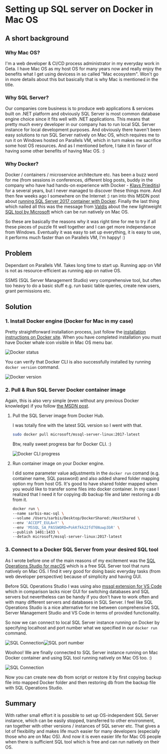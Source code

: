 # Setting up SQL server on Docker in Mac OS

## A short background

### Why Mac OS?

I'm a web developer & CI/CD process administrator in my everyday work in Geta. I have Mac OS as my host OS for many years now and really enjoy the benefits what I get using devicess in so called "Mac ecosystem". Won't go in more details about this but basically that is why Mac is mentioned in the title.

### Why SQL Server?

Our companies core business is to produce web applications & services built on .NET platform and obviously SQL Server is most common database engine choice since it fits well with .NET applications. This means that pretty much every developer in our company has to run local SQL Server instance for local development purposes. And obviously there haven't been easy solutions to run SQL Server natively on Mac OS, which requires me to run it on Windows hosted on Parallels VM, which in turn makes me sacrifice some host OS resources. And as I mentioned before, I take it in favor of having some other benefits of having Mac OS. :)

### Why Docker?

Docker / containers / microservice architecture etc. has been a buzz word for me (from sessions in conferences, different blog posts, buddy in the company who have had hands-on experience with Docker - [Klavs Prieditis](https://prieditis.lv)) for a several years, but I never managed to discover these things more. And then few weeks ago I somewhere on the Internet :) ran into this MSDN post about [running SQL Server 2017 container with Docker](https://docs.microsoft.com/en-us/sql/linux/quickstart-install-connect-docker). Finally the last thing which nailed all this was the message from [Valdis](https://getadigital.com/people/valdis-iljuconoks/) about the new lightweight [SQL tool by Microsoft](https://github.com/Microsoft/sqlopsstudio) which can be run natively on Mac OS. 

So these are basically the reasons why it was right time for me to try if all these pieces of puzzle fit well together and I can get more independance from Windows. Eventually it was easy to set up everything, it is easy to use, it performs much faster than on Parallels VM, I'm happy! :)

## Problem 

Dependant on Parallels VM. Takes long time to start up. Running app on VM is not as resource-efficient as running app on native OS.

SSMS (SQL Server Management Studio) very comprehensive tool, but often too heavy to do a basic stuff e.g. run basic table queries, create new users, grant permissions etc.

## Solution

### 1. Install Docker engine (Docker for Mac in my case)

Pretty straightforward installation process, just follow the [installation instructions on Docker site](https://docs.docker.com/docker-for-mac/install/). When you have completed installation you must have Docker whale icon visible in Mac OS menu bar.

![Docker status](Images/DockerMenuBar.png)

You can verify that Docker CLI is also successfully installed by running `docker version` command.

![Docker version](Images/DockerVersion.png)

### 2. Pull & Run SQL Server Docker container image 

Again, this is also very simple (even without any previous Docker knowledge) if you follow [the MSDN post](https://docs.microsoft.com/en-us/sql/linux/quickstart-install-connect-docker). 

1. Pull the SQL Server image from Docker Hub. 
   
   I was totally fine with the latest SQL version so I went with that. 

   ```bash
   sudo docker pull microsoft/mssql-server-linux:2017-latest
   ```
   Btw, really sweet progress bar for Docker CLI. :)

   ![Docker CLI progress](Images/DockerCLILoader.gif)

2. Run container image on your Docker engine.

   I did some parameter value adjustments in the `docker run` comand (e.g. container name, SQL password) and also added shared folder mapping option my from host OS. It's good to have shared folder mapped when you would like to transfer some files into docker container. In my case I realized that I need it for copying db backup file and later restoring a db from it.

   ```bash
   docker run \
   --name sarbis-mac-sql \
   --volume /Users/sarbis/Desktop/DockerShared:/HostShared \
   --env 'ACCEPT_EULA=Y' \
   --env 'MSSQL_SA_PASSWORD=PokKfkk22fdT6Nuwp3bR' \
   --publish 1401:1433 \
   --detach microsoft/mssql-server-linux:2017-latest
   ```

### 3. Connect to a Docker SQL Server from your desired SQL tool

As I wrote before one of the main reasons of my excitement was the [SQL Operations Studio for macOS](https://docs.microsoft.com/en-us/sql/sql-operations-studio/download) which is a free SQL Server tool that runs natively on Mac OS. I find it very good for doing basic everyday tasks (from web developer perspective) because of simplicity and having GUI. 

Before SQL Operations Studio I was using also [mssql extension for VS Code](https://marketplace.visualstudio.com/items?itemName=ms-mssql.mssql) which in comparison lacks nicer GUI for switching databases and SQL servers but nevertheless can be handy if you don't have to work often and with many different servers and databases in SQL Server. I feel like SQL Operations Studio is a nice alternative for me between comprehensive SQL Server Management Studio and VS Code in terms of provided functionality.

So now we can connect to local SQL Server instance running on Docker by specifying localhost and port number what we specified in our `docker run` command.

![SQL Connection](Images/SQLConnection.png)![SQL port number](Images/SQLPort.png)

Woohoo! We are finally connected to SQL Server instance running on Mac Docker container and using SQL tool running natively on Mac OS too. :)

![SQL Connection](Images/SQLServerStatus.png)

Now you can create new db from script or restore it by first copying backup file into mapped Docker folder and then restoring db from the backup file with SQL Operations Studio.

## Summary

With rather small effort it is possible to set up OS-independent SQL Server instance, which can be easily stopped, transferred to other environment, ran together with other versions / instances of SQL server etc. That gives a lot of flexibility and makes life much easier for many developers (especially those who are on Mac OS). And now it is even easier life for Mac OS people when there is sufficient SQL tool which is free and can run natively on their OS.